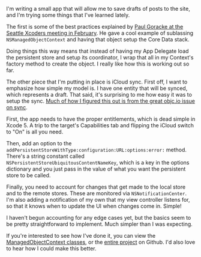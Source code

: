 I'm writing a small app that will allow me to save drafts of posts to the site, and I'm trying some things that I've learned lately. 

The first is some of the best practices explained by [Paul Goracke at the Seattle Xcoders meeting in February](http://corporationunknown.com/blog/2014/02/16/core-data-potpourri/). He  gave a cool example of sublassing `NSManagedObjectContext` and having that object setup the Core Data stack.

Doing things this way means that instead of having my App Delegate load the persistent store and setup its coordinator, I wrap that all in my Context's factory method to create the object. I really like how this is working out so far.

The other piece that I'm putting in place is iCloud sync. First off, I want to emphasize how simple my model is. I have one entity that will be synced, which represents a draft. That said, it's surprising to me how easy it was to setup the sync. [Much of how I figured this out is from the great objc.io issue on sync](http://www.objc.io/issue-10/icloud-core-data.html).

First, the app needs to have the proper entitlements, which is dead simple in Xcode 5. A trip to the target's Capabilities tab and flipping the iCloud switch to "On" is all you need.

Then, add an option to the `addPersistentStoreWithType:configuration:URL:options:error:` method. There's a string constant called `NSPersistentStoreUbiquitousContentNameKey`, which is a key in the options dictionary and you just pass in the value of what you want the persistent store to be called.

Finally, you need to account for changes that get made to the local store and to the remote stores. These are monitored via `NSNotificationCenter`. I'm also adding a notification of my own that my view controller listens for, so that it knows when to update the UI when changes come in. Simple!

I haven't begun accounting for any edge cases yet, but the basics seem to be pretty straightforward to implement. Much simpler than I was expecting.

If you're interested to see how I've done it, you can view the [ManagedObjectContext classes](https://github.com/jsorge/CoreDataHelpers), or the [entire project](https://github.com/jsorge/GhostPost) on Github. I'd also love to hear how I could make this better.
